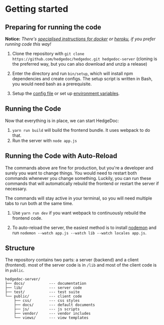 # Getting started

## Preparing for running the code

**Notice:** *There's [specialised instructions for docker](../setup/docker.md) or [heroku](../setup/heroku.md), if you prefer running code this way!*

1. Clone the repository with `git clone https://github.com/hedgedoc/hedgedoc.git hedgedoc-server`
   (cloning is the preferred way, but you can also download and unzip a release)

2. Enter the directory and run `bin/setup`, which will install npm dependencies
   and create configs. The setup script is written in Bash, you would need bash
   as a prerequisite.

3. Setup the [config file](../configuration-config-file.md) or set up
   [environment variables](../configuration-env-vars.md).

## Running the Code

Now that everything is in place, we can start HedgeDoc:

1. `yarn run build` will build the frontend bundle. It uses webpack to do that.
2. Run the server with `node app.js`

## Running the Code with Auto-Reload

The commands above are fine for production, but you're a developer and surely
you want to change things. You would need to restart both commands whenever you
change something. Luckily, you can run these commands that will automatically
rebuild the frontend or restart the server if necessary.

The commands will stay active in your terminal, so you will need multiple tabs
to run both at the same time.

1. Use `yarn run dev` if you want webpack to continuously rebuild the frontend
   code.

2. To auto-reload the server, the easiest method is to install [nodemon](https://www.npmjs.com/package/nodemon)
   and run `nodemon --watch app.js --watch lib --watch locales app.js`.

## Structure

The repository contains two parts: a server (backend) and a client (frontend).
most of the server code is in `/lib` and most of the client code is in `public`.

```text
hedgedoc-server/
├── docs/           --- documentation
├── lib/            --- server code
├── test/           --- test suite
└── public/         --- client code
    ├── css/        --- css styles
    ├── docs/       --- default documents
    ├── js/         --- js scripts
    ├── vendor/     --- vendor includes
    └── views/      --- view templates
```
